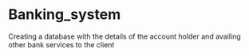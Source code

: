 # Banking_system
Creating a database with the details of the account holder and availing other bank services to the client
